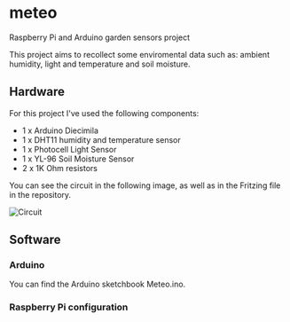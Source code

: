 # meteo
Raspberry Pi and Arduino garden sensors project

This project aims to recollect some enviromental data such as: ambient humidity, light and temperature and soil moisture.

## Hardware
For this project I've used the following components:
* 1 x Arduino Diecimila
* 1 x DHT11 humidity and temperature sensor
* 1 x Photocell Light Sensor
* 1 x YL-96 Soil Moisture Sensor
* 2 x 1K Ohm resistors

You can see the circuit in the following image, as well as in the Fritzing file in the repository.

![Circuit](https://cloud.githubusercontent.com/assets/3749287/9501186/fc8827ba-4c29-11e5-9a39-0dfae2c3b1e1.png)

## Software

### Arduino

You can find the Arduino sketchbook Meteo.ino. 

### Raspberry Pi configuration

